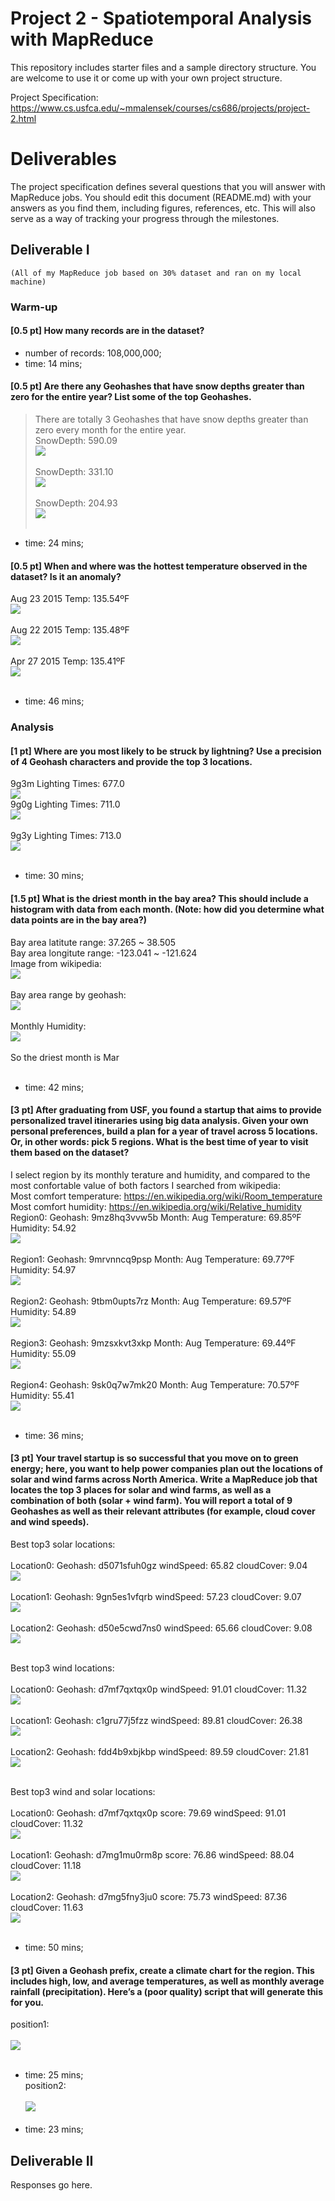 # Project 2 - Spatiotemporal Analysis with MapReduce

This repository includes starter files and a sample directory structure. You are welcome to use it or come up with your own project structure.

Project Specification: https://www.cs.usfca.edu/~mmalensek/courses/cs686/projects/project-2.html

# Deliverables

The project specification defines several questions that you will answer with MapReduce jobs. You should edit this document (README.md) with your answers as you find them, including figures, references, etc. This will also serve as a way of tracking your progress through the milestones.

## Deliverable I
`(All of my MapReduce job based on 30% dataset and ran on my local machine)`<br>
### Warm-up

#### [0.5 pt] How many records are in the dataset?<br>
* number of records: 108,000,000;<br>
* time: 14 mins;<br>

#### [0.5 pt] Are there any Geohashes that have snow depths greater than zero for the entire year? List some of the top Geohashes.<br>
>There are totally 3 Geohashes that have snow depths greater than zero every month for the entire year.<br>
SnowDepth: 590.09<br>![](/images/snow0.png)<br><br>
SnowDepth: 331.10<br>![](/images/snow1.png)<br><br>
SnowDepth: 204.93<br>![](/images/snow2.png)<br><br>
* time: 24 mins;<br>

#### [0.5 pt] When and where was the hottest temperature observed in the dataset? Is it an anomaly?<br>

Aug 23 2015 Temp: 135.54ºF<br>![](/images/hotest0.png)<br><br>
Aug 22 2015 Temp: 135.48ºF<br>![](/images/hotest1.png)<br><br>
Apr 27 2015 Temp: 135.41ºF<br>![](/images/hotest2.png)<br><br>
* time: 46 mins;<br> 

### Analysis
#### [1 pt] Where are you most likely to be struck by lightning? Use a precision of 4 Geohash characters and provide the top 3 locations.<br>
9g3m	Lighting Times: 677.0<br>![](/images/lighting0.png)<br>
9g0g	Lighting Times: 711.0<br>![](/images/lighting1.png)<br><br>
9g3y	Lighting Times: 713.0<br>![](/images/lighting2.png)<br><br>
* time: 30 mins;<br> 

#### [1.5 pt] What is the driest month in the bay area? This should include a histogram with data from each month. (Note: how did you determine what data points are in the bay area?)<br>
Bay area latitute range: 37.265 ~ 38.505<br>
Bay area longitute range: -123.041 ~ -121.624<br>
Image from wikipedia:<br> ![](/images/bayarewike.png)<br><br>
Bay area range by geohash:<br> ![](/images/bayarea.png)<br><br>
Monthly Humidity:<br> ![](/images/humidity.png)<br><br>
So the driest month is Mar<br><br>
* time: 42 mins;<br> 

#### [3 pt] After graduating from USF, you found a startup that aims to provide personalized travel itineraries using big data analysis. Given your own personal preferences, build a plan for a year of travel across 5 locations. Or, in other words: pick 5 regions. What is the best time of year to visit them based on the dataset?<br>
I select region by its monthly terature and humidity, and compared to the most confortable value of both factors I searched from wikipedia:<br>
Most comfort temperature: https://en.wikipedia.org/wiki/Room_temperature<br>
Most comfort humidity: https://en.wikipedia.org/wiki/Relative_humidity<br>
Region0: Geohash: 9mz8hq3vvw5b Month: Aug Temperature: 69.85ºF Humidity: 54.92<br>![](/images/region0.png)<br><br>
Region1: Geohash: 9mrvnncq9psp Month: Aug Temperature: 69.77ºF Humidity: 54.97<br>![](/images/region1.png)<br><br>
Region2: Geohash: 9tbm0upts7rz Month: Aug Temperature: 69.57ºF Humidity: 54.89<br>![](/images/region2.png)<br><br>
Region3: Geohash: 9mzsxkvt3xkp Month: Aug Temperature: 69.44ºF Humidity: 55.09<br>![](/images/region3.png)<br><br>
Region4: Geohash: 9sk0q7w7mk20 Month: Aug Temperature: 70.57ºF Humidity: 55.41<br>![](/images/region4.png)<br><br>
* time: 36 mins;<br> 


#### [3 pt] Your travel startup is so successful that you move on to green energy; here, you want to help power companies plan out the locations of solar and wind farms across North America. Write a MapReduce job that locates the top 3 places for solar and wind farms, as well as a combination of both (solar + wind farm). You will report a total of 9 Geohashes as well as their relevant attributes (for example, cloud cover and wind speeds).<br>

Best top3 solar locations:<br><br>
Location0: Geohash: d5071sfuh0gz windSpeed: 65.82 cloudCover: 9.04<br>![](/images/solar0.png)<br><br>
Location1: Geohash: 9gn5es1vfqrb windSpeed: 57.23 cloudCover: 9.07<br>![](/images/solar1.png)<br><br>
Location2: Geohash: d50e5cwd7ns0 windSpeed: 65.66 cloudCover: 9.08<br>![](/images/solar2.png)<br><br>

Best top3 wind locations:<br><br>
Location0: Geohash: d7mf7qxtqx0p windSpeed: 91.01 cloudCover: 11.32<br>![](/images/wind0.png)<br><br>
Location1: Geohash: c1gru77j5fzz windSpeed: 89.81 cloudCover: 26.38<br>![](/images/wind1.png)<br><br>
Location2: Geohash: fdd4b9xbjkbp windSpeed: 89.59 cloudCover: 21.81<br>![](/images/wind2.png)<br><br>

Best top3 wind and solar locations:<br><br>
Location0: Geohash: d7mf7qxtqx0p score: 79.69 windSpeed: 91.01 cloudCover: 11.32<br>![](/images/solarwind0.png)<br><br>
Location1: Geohash: d7mg1mu0rm8p score: 76.86 windSpeed: 88.04 cloudCover: 11.18<br>![](/images/solarwind1.png)<br><br>
Location2: Geohash: d7mg5fny3ju0 score: 75.73 windSpeed: 87.36 cloudCover: 11.63<br>![](/images/solarwind2.png)<br><br>
* time: 50 mins;<br> 

#### [3 pt] Given a Geohash prefix, create a climate chart for the region. This includes high, low, and average temperatures, as well as monthly average rainfall (precipitation). Here’s a (poor quality) script that will generate this for you.<br>
position1:<br><br>
![](/images/9e.png)<br><br>
* time: 25 mins;<br> 
position2:<br><br>
![](/images/9mzs.png)<br><br>
* time: 23 mins;<br> 

## Deliverable II

Responses go here.
